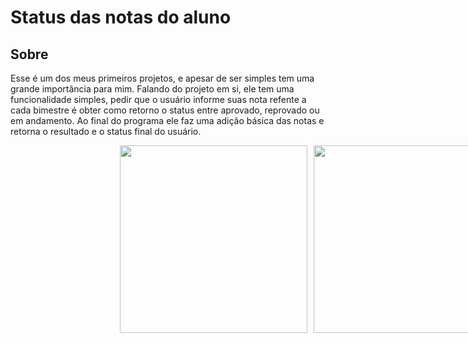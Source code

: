 # Status das notas do aluno

## Sobre
Esse é um dos meus primeiros projetos, e apesar de ser simples tem uma grande importância para mim. Falando do projeto em si, ele tem uma funcionalidade simples, pedir que o usuário informe suas nota refente a cada bimestre é obter como retorno o status entre aprovado, reprovado ou em andamento. Ao final do programa ele faz uma adição básica das notas e retorna o resultado e o status final do usuário.

<div style="width:100vw;display:flex;justify-content:center; gap:10px;flex-wrap:wrap;">
  
<img style="width:300px;"  src="https://github.com/GabryelSilvah/7DaysOfCode/assets/139282381/8eaaed86-a10a-4781-81ea-e0e5769af8f7">

  <img style="width:300px" src="https://github.com/GabryelSilvah/7DaysOfCode/assets/139282381/f73e8afd-bfa1-49c1-afbd-3f81b5121182">
  
</div>
